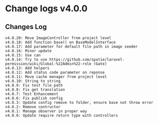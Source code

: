 # Change logs v4.0.0


## Changes Log 
    v4.0.20: Move ImageController from project level
    v4.0.18: Add function base() on BaseModelInterface
    v4.0.17: Add parameter for default file path in image seeder
    v4.0.16: Minor update
    v4.0.15: Use can
    v4.0.14: Try to use https://github.com/spatie/laravel-permission/wiki/Global-%22Admin%22-role (Gate)
    v4.0.13: Add helpers 
    v4.0.12: Add status code parameter on reponse
    v4.0.11: Move cache manager from project level
    v4.0.10: String to string
    v4.0.9: Fix test file path
    v4.0.8: Fix get translation
    v4.0.7: Test Enhancement
    v4.0.6: Fix publish config 
    v4.0.3: Update config remove to folder, ensure base not throw error
    v4.0.2: Remove contructor
    v4.0.1: Manage observer in proper way
    v4.0.0: Update require return type with controllers